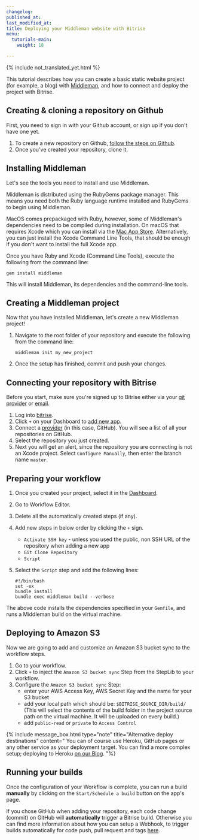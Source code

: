 ```yaml
---
changelog:
published_at:
last_modified_at:
title: Deploying your Middleman website with Bitrise
menu:
  tutorials-main:
    weight: 18

---
```

{% include not_translated_yet.html %}

This tutorial describes how you can create a basic static website project (for example, a blog) with [Middleman](https://middlemanapp.com/), and how to connect and deploy the project with Bitrise.

## Creating & cloning a repository on Github

First, you need to sign in with your Github account, or sign up if you don't have one yet.

1. To create a new repository on Github, [follow the steps on Github](https://github.com/new).
2. Once you've created your repository, clone it.

## Installing Middleman

Let's see the tools you need to install and use Middleman.

Middleman is distributed using the RubyGems package manager. This means you need both the Ruby language runtime installed and RubyGems to begin using Middleman.

MacOS comes prepackaged with Ruby, however, some of Middleman's dependencies need to be compiled during installation. On macOS that requires Xcode which you can install via the [Mac App Store](http://itunes.apple.com/us/app/xcode/id497799835?ls=1&mt=12). Alternatively, you can just install the Xcode Command Line Tools, that should be enough if you don't want to install the full Xcode app.

Once you have Ruby and Xcode (Command Line Tools), execute the following from the command line:

    gem install middleman

This will install Middleman, its dependencies and the command-line tools.

## Creating a Middleman project

Now that you have installed Middleman, let's create a new Middleman project!

1. Navigate to the root folder of your repository and execute the following from the command line:

       middleman init my_new_project
2. Once the setup has finished, commit and push your changes.

## Connecting your repository with Bitrise

Before you start, make sure you're signed up to Bitrise either via your [git provider](/getting-started/signing-up/signing-up-with-github/) or [email](/getting-started/signing-up/signing-up-with-email/).

1. Log into [bitrise](https://www.bitrise.io).
2. Click `+`  on your Dashboard to [add new app](/getting-started/adding-a-new-app/index/).
3. Connect a [provider](/getting-started/adding-a-new-app/connecting-a-repository/) (in this case, GitHub). You will see a list of all your repositories on GitHub.
4. Select the repository you just created.
5. Next you will get an alert, since the repository you are connecting is not an Xcode project. Select `Configure Manually`, then enter the branch name `master`.

## Preparing your workflow

1. Once you created your project, select it in the [Dashboard](https://www.bitrise.io/dashboard).
2. Go to Workflow Editor.
3. Delete all the automatically created steps (if any).
4. Add new steps in below order by clicking the `+` sign.
   * `Activate SSH key` - unless you used the public, non SSH URL of the repository when adding a new app
   * `Git Clone Repository`
   * `Script`
5. Select the `Script` step and add the following lines:

       #!/bin/bash
       set -ex
       bundle install
       bundle exec middleman build --verbose

The above code installs the dependencies specified in your `Gemfile`, and runs a Middleman build on the virtual machine.

## Deploying to Amazon S3

Now we are going to add and customize an Amazon S3 bucket sync to the workflow steps.

1. Go to your workflow.
2. Click `+` to inject the `Amazon S3 bucket sync` Step from the StepLib to your workflow.
3. Configure the `Amazon S3 bucket sync` Step:
   * enter your AWS Access Key, AWS Secret Key and the name for your S3 bucket
   * add your local path which should be: `$BITRISE_SOURCE_DIR/build/` (This will select the contents of the build folder in the project source path on the virtual machine. It will be uploaded on every build.)
   * add `public-read` or `private` to `Access Control`

{% include message_box.html type="note" title="Alternative deploy destinations" content=" You can of course use Heroku, GitHub pages or any other service as your deployment target. You can find a more complex setup; deploying to Heroku [on our Blog](http://blog.bitrise.io/2016/04/29/hooking-up-a-middleman-project-to-deploy-a-static-site-to-heroku-with-bitrise.html). "%}

## Running your builds

Once the configuration of your Workflow is complete, you can run a build **manually** by clicking on the `Start/Schedule a build` button on the app's page.

If you chose GitHub when adding your repository, each code change (commit) on GitHub will **automatically** trigger a Bitrise build. Otherwise you can find more information about how you can setup a Webhook, to trigger builds automatically for code push, pull request and tags [here](/webhooks/).